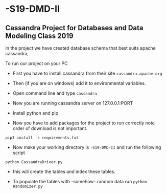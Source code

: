 # -S19-DMD-II

## Cassandra Project for Databases and Data Modeling Class 2019

In the project we have created database schema that best suits apache cassandra,

To run our project on your PC

* First you have to install cassandra from their site
```cassandra.apache.org```

* Then (if you are on windows) add it to environmental variables.

* Open command line and type 
```cassandra```

* Now you are running cassandra server on 127.0.0.1:PORT

* Install python and pip

* Now you have to add packages for the project to run correctly
note order of download is not important.

``` pip3 install -r requirements.txt ```

* Now make your working directory is ```-S19-DMD-II``` and run the following script

```python CassandraDriver.py ```
- this will create the tables and index these tables.

* To populate the tables with -somehow- random data run
```python Randomizer.py ```
